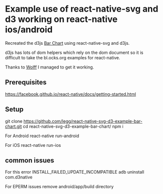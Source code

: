 # Example use of react-native-svg and d3 working on react-native ios/android 

Recreated the d3js [Bar Chart](https://bl.ocks.org/mbostock/3885304) using react-native-svg and d3js.

d3js has lots of dom helpers which rely on the dom document so it is difficult to take the bl.ocks.org examples for react-native.

Thanks to [Wolff](http://hswolff.com/blog/react-native-art-and-d3/) I managed to get it working.

## Prerequisites 

https://facebook.github.io/react-native/docs/getting-started.html

## Setup

git clone https://github.com/legg/react-native-svg-d3-example-bar-chart.git
cd react-native-svg-d3-example-bar-chart/
npm i

For Android
react-native run-android

For iOS
react-native run-ios

## common issues

For this error INSTALL_FAILED_UPDATE_INCOMPATIBLE
adb uninstall com.d3native

For EPERM issues
remove android/app/build directory  

